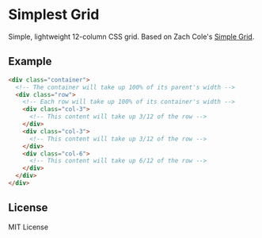 # Simplest Grid
Simple, lightweight 12-column CSS grid. Based on Zach Cole's [Simple Grid](https://github.com/zachacole/Simple-Grid). 

## Example
```html
<div class="container">
  <!-- The container will take up 100% of its parent's width -->
  <div class="row">
    <!-- Each row will take up 100% of its container's width -->
    <div class="col-3">
      <!-- This content will take up 3/12 of the row -->
    </div>
    <div class="col-3">
      <!-- This content will take up 3/12 of the row -->
    </div>
    <div class="col-6">
      <!-- This content will take up 6/12 of the row -->
    </div>
  </div>
</div>
```

## License
MIT License
